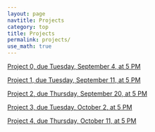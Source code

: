 ```yaml
---
layout: page
navtitle: Projects
category: top
title: Projects
permalink: projects/
use_math: true
---
```


<a href="project0.html">Project 0, due Tuesday, September 4, at 5 PM</a> 

<a href="project1.html">Project 1, due Tuesday, September 11, at 5 PM</a> 

<a href="project2.html">Project 2, due Thursday, September 20, at 5 PM</a> 

<a href="project3.html">Project 3, due Tuesday, October 2, at 5 PM</a> 

<a href="project4.html">Project 4, due Thursday, October 11, at 5 PM</a>
